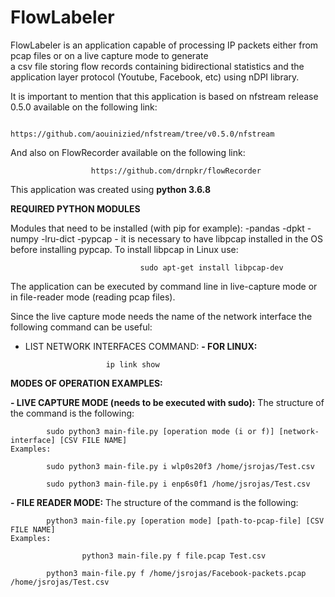 # FlowLabeler

FlowLabeler is an application capable of processing IP packets either from pcap files or on a live capture mode to generate  
a csv file storing flow records containing bidirectional statistics and the application layer protocol (Youtube, Facebook, etc) using nDPI library.

It is important to mention that this application is based on nfstream release 0.5.0 available on the following link:
                            
			    https://github.com/aouinizied/nfstream/tree/v0.5.0/nfstream
  
And also on FlowRecorder available on the following link:
                                      
				      https://github.com/drnpkr/flowRecorder

This application was created using **python 3.6.8**

**REQUIRED PYTHON MODULES**

Modules that need to be installed (with pip for example):
-pandas
-dpkt
-numpy
-lru-dict
-pypcap - it is necessary to have libpcap installed in the OS before installing pypcap. To install libpcap in Linux use:

		                      	 sudo apt-get install libpcap-dev

The application can be executed by command line in live-capture mode or in file-reader mode (reading pcap files).

Since the live capture mode needs the name of the network interface the following command can be useful:

- LIST NETWORK INTERFACES COMMAND:
    **- FOR LINUX:**
    						
						ip link show

**MODES OF OPERATION EXAMPLES:**

**- LIVE CAPTURE MODE (needs to be executed with sudo):**
    The structure of the command is the following:
        
			sudo python3 main-file.py [operation mode (i or f)] [network-interface] [CSV FILE NAME]
    Examples:
        
			sudo python3 main-file.py i wlp0s20f3 /home/jsrojas/Test.csv
        		
			sudo python3 main-file.py i enp6s0f1 /home/jsrojas/Test.csv
        
**- FILE READER MODE:**
    The structure of the command is the following:
        
			python3 main-file.py [operation mode] [path-to-pcap-file] [CSV FILE NAME]
    Examples:
        
					python3 main-file.py f file.pcap Test.csv
        
			python3 main-file.py f /home/jsrojas/Facebook-packets.pcap /home/jsrojas/Test.csv
